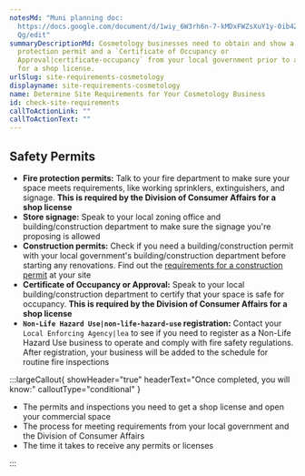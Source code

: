 ```yaml
---
notesMd: "Muni planning doc:
  https://docs.google.com/document/d/1wiy_6W3rh6n-7-kMDxFWZsXuY1y-0ib4Z4dDOptVl\
  Qg/edit"
summaryDescriptionMd: Cosmetology businesses need to obtain and show a fire
  protection permit and a `Certificate of Occupancy or
  Approval|certificate-occupancy` from your local government prior to applying
  for a shop license.
urlSlug: site-requirements-cosmetology
displayname: site-requirements-cosmetology
name: Determine Site Requirements for Your Cosmetology Business
id: check-site-requirements
callToActionLink: ""
callToActionText: ""
---
```


## Safety Permits

- **Fire protection permits:** Talk to your fire department to make sure your space meets requirements, like working sprinklers, extinguishers, and signage. **This is required by the Division of Consumer Affairs for a shop license**
- **Store signage:** Speak to your local zoning office and building/construction department to make sure the signage you're proposing is allowed
- **Construction permits:** Check if you need a building/construction permit with your local government's building/construction department before starting any renovations. Find out the [requirements for a construction permit](https://business.nj.gov/pages/building-permits-and-inspections) at your site
- **Certificate of Occupancy or Approval:** Speak to your local building/construction department to certify that your space is safe for occupancy. **This is required by the Division of Consumer Affairs for a shop license**
- **`Non-Life Hazard Use|non-life-hazard-use` registration:** Contact your `Local Enforcing Agency|lea` to see if you need to register as a Non-Life Hazard Use business to operate and comply with fire safety regulations. After registration, your business will be added to the schedule for routine fire inspections

:::largeCallout{ showHeader="true" headerText="Once completed, you will know:" calloutType="conditional" }

- The permits and inspections you need to get a shop license and open your commercial space
- The process for meeting requirements from your local government and the Division of Consumer Affairs
- The time it takes to receive any permits or licenses

:::
